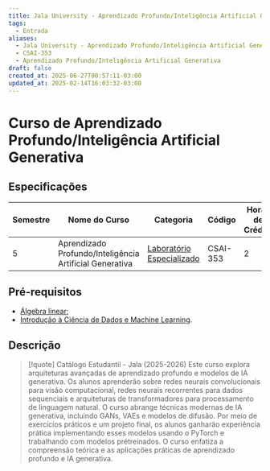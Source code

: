 ```yaml
---
title: Jala University - Aprendizado Profundo/Inteligência Artificial Generativa
tags:
  - Entrada
aliases:
  - Jala University - Aprendizado Profundo/Inteligência Artificial Generativa
  - CSAI-353
  - Aprendizado Profundo/Inteligência Artificial Generativa
draft: false
created_at: 2025-06-27T00:57:11-03:00
updated_at: 2025-02-14T16:03:32-03:00
---
```

# Curso de Aprendizado Profundo/Inteligência Artificial Generativa
## Especificações
| Semestre | Nome do Curso                                           | Categoria                                                                                                  | Código   | Horas de Crédito |
| -------- | ------------------------------------------------------- | ---------------------------------------------------------------------------------------------------------- | -------- | ---------------- |
| 5        | Aprendizado Profundo/Inteligência Artificial Generativa | [Laboratório Especializado](content/notas/2025/06/24/entrada/Jala_University-Laboratorio_Especializado.md) | CSAI-353 | 2                |

## Pré-requisitos
- [Álgebra linear](../../24/entrada/Jala_University-algebra_linear.md);
- [Introdução à Ciência de Dados e Machine Learning](Jala_University-Introducao_a_Ciencia_de_Dados_e_Machine_Learning.md).

## Descrição

> [!quote] Catálogo Estudantil - Jala (2025-2026)
> Este curso explora arquiteturas avançadas de aprendizado profundo e modelos de IA generativa. Os alunos aprenderão sobre redes neurais convolucionais para visão computacional, redes neurais recorrentes para dados sequenciais e arquiteturas de transformadores para processamento de linguagem natural. O curso abrange técnicas modernas de IA generativa, incluindo GANs, VAEs e modelos de difusão. Por meio de exercícios práticos e um projeto final, os alunos ganharão experiência prática implementando esses modelos usando o PyTorch e trabalhando com modelos prétreinados. O curso enfatiza a compreensão teórica e as aplicações práticas de aprendizado profundo e IA generativa.